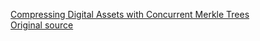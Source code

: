 
[Compressing Digital Assets with Concurrent Merkle Trees](./solana-accont-compression-whitepaper.pdf)  
[Original source](https://drive.google.com/file/d/1BOpa5OFmara50fTvL0VIVYjtg-qzHCVc/view
)
